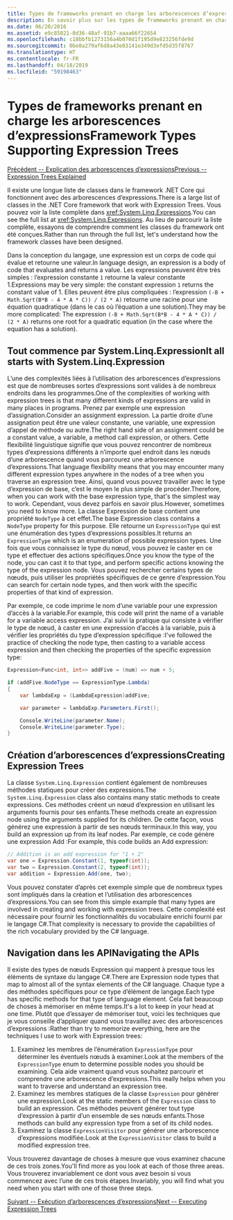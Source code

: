 ```yaml
---
title: Types de frameworks prenant en charge les arborescences d’expressions
description: En savoir plus sur les types de frameworks prenant en charge les arborescences d’expressions, la création d’arborescences d’expressions et les techniques d’utilisation des API d’arborescences d’expressions.
ms.date: 06/20/2016
ms.assetid: e9c85021-0d36-48af-91b7-aaaa66f22654
ms.openlocfilehash: c18bbfb1273156a4b070d1f195d9e823256fde9d
ms.sourcegitcommit: 0be8a279af6d8a43e03141e349d3efd5d35f8767
ms.translationtype: HT
ms.contentlocale: fr-FR
ms.lasthandoff: 04/18/2019
ms.locfileid: "59198463"
---
```

# <a name="framework-types-supporting-expression-trees"></a><span data-ttu-id="badb5-103">Types de frameworks prenant en charge les arborescences d’expressions</span><span class="sxs-lookup"><span data-stu-id="badb5-103">Framework Types Supporting Expression Trees</span></span>

[<span data-ttu-id="badb5-104">Précédent -- Explication des arborescences d’expressions</span><span class="sxs-lookup"><span data-stu-id="badb5-104">Previous -- Expression Trees Explained</span></span>](expression-trees-explained.md)

<span data-ttu-id="badb5-105">Il existe une longue liste de classes dans le framework .NET Core qui fonctionnent avec des arborescences d’expressions.</span><span class="sxs-lookup"><span data-stu-id="badb5-105">There is a large list of classes in the .NET Core framework that work with Expression Trees.</span></span>
<span data-ttu-id="badb5-106">Vous pouvez voir la liste complète dans <xref:System.Linq.Expressions>.</span><span class="sxs-lookup"><span data-stu-id="badb5-106">You can see the full list at <xref:System.Linq.Expressions>.</span></span>
<span data-ttu-id="badb5-107">Au lieu de parcourir la liste complète, essayons de comprendre comment les classes du framework ont été conçues.</span><span class="sxs-lookup"><span data-stu-id="badb5-107">Rather than run through the full list, let's understand how the framework classes have been designed.</span></span>

<span data-ttu-id="badb5-108">Dans la conception du langage, une expression est un corps de code qui évalue et retourne une valeur.</span><span class="sxs-lookup"><span data-stu-id="badb5-108">In language design, an expression is a body of code that evaluates and returns a value.</span></span> <span data-ttu-id="badb5-109">Les expressions peuvent être très simples : l’expression constante `1` retourne la valeur constante 1.</span><span class="sxs-lookup"><span data-stu-id="badb5-109">Expressions may be very simple: the constant expression `1` returns the constant value of 1.</span></span> <span data-ttu-id="badb5-110">Elles peuvent être plus compliquées : l’expression `(-B + Math.Sqrt(B*B - 4 * A * C)) / (2 * A)` retourne une racine pour une équation quadratique (dans le cas où l’équation a une solution).</span><span class="sxs-lookup"><span data-stu-id="badb5-110">They may be more complicated: The expression `(-B + Math.Sqrt(B*B - 4 * A * C)) / (2 * A)` returns one root for a quadratic equation (in the case where the equation has a solution).</span></span>  

## <a name="it-all-starts-with-systemlinqexpression"></a><span data-ttu-id="badb5-111">Tout commence par System.Linq.Expression</span><span class="sxs-lookup"><span data-stu-id="badb5-111">It all starts with System.Linq.Expression</span></span>

<span data-ttu-id="badb5-112">L’une des complexités liées à l’utilisation des arborescences d’expressions est que de nombreuses sortes d’expressions sont valides à de nombreux endroits dans les programmes.</span><span class="sxs-lookup"><span data-stu-id="badb5-112">One of the complexities of working with expression trees is that many different kinds of expressions are valid in many places in programs.</span></span> <span data-ttu-id="badb5-113">Prenez par exemple une expression d’assignation.</span><span class="sxs-lookup"><span data-stu-id="badb5-113">Consider an assignment expression.</span></span> <span data-ttu-id="badb5-114">La partie droite d’une assignation peut être une valeur constante, une variable, une expression d’appel de méthode ou autre.</span><span class="sxs-lookup"><span data-stu-id="badb5-114">The right hand side of an assignment could be a constant value, a variable, a method call expression, or others.</span></span> <span data-ttu-id="badb5-115">Cette flexibilité linguistique signifie que vous pouvez rencontrer de nombreux types d’expressions différents à n’importe quel endroit dans les nœuds d’une arborescence quand vous parcourez une arborescence d’expressions.</span><span class="sxs-lookup"><span data-stu-id="badb5-115">That language flexibility means that you may encounter many different expression types anywhere in the nodes of a tree when you traverse an expression tree.</span></span> <span data-ttu-id="badb5-116">Ainsi, quand vous pouvez travailler avec le type d’expression de base, c’est le moyen le plus simple de procéder.</span><span class="sxs-lookup"><span data-stu-id="badb5-116">Therefore, when you can work with the base expression type, that's the simplest way to work.</span></span> <span data-ttu-id="badb5-117">Cependant, vous devez parfois en savoir plus.</span><span class="sxs-lookup"><span data-stu-id="badb5-117">However, sometimes you need to know more.</span></span>
<span data-ttu-id="badb5-118">La classe Expression de base contient une propriété `NodeType` à cet effet.</span><span class="sxs-lookup"><span data-stu-id="badb5-118">The base Expression class contains a `NodeType` property for this purpose.</span></span>
<span data-ttu-id="badb5-119">Elle retourne un `ExpressionType` qui est une énumération des types d’expressions possibles.</span><span class="sxs-lookup"><span data-stu-id="badb5-119">It returns an `ExpressionType` which is an enumeration of possible expression types.</span></span>
<span data-ttu-id="badb5-120">Une fois que vous connaissez le type du nœud, vous pouvez le caster en ce type et effectuer des actions spécifiques.</span><span class="sxs-lookup"><span data-stu-id="badb5-120">Once you know the type of the node, you can cast it to that type, and perform specific actions knowing the type of the expression node.</span></span> <span data-ttu-id="badb5-121">Vous pouvez rechercher certains types de nœuds, puis utiliser les propriétés spécifiques de ce genre d’expression.</span><span class="sxs-lookup"><span data-stu-id="badb5-121">You can search for certain node types, and then work with the specific properties of that kind of expression.</span></span>

<span data-ttu-id="badb5-122">Par exemple, ce code imprime le nom d’une variable pour une expression d’accès à la variable.</span><span class="sxs-lookup"><span data-stu-id="badb5-122">For example, this code will print the name of a variable for a variable access expression.</span></span> <span data-ttu-id="badb5-123">J’ai suivi la pratique qui consiste à vérifier le type de nœud, à caster en une expression d’accès à la variable, puis à vérifier les propriétés du type d’expression spécifique :</span><span class="sxs-lookup"><span data-stu-id="badb5-123">I've followed the practice of checking the node type, then casting to a variable access expression and then checking the properties of the specific expression type:</span></span>

```csharp
Expression<Func<int, int>> addFive = (num) => num + 5;

if (addFive.NodeType == ExpressionType.Lambda)
{
    var lambdaExp = (LambdaExpression)addFive;

    var parameter = lambdaExp.Parameters.First();

    Console.WriteLine(parameter.Name);
    Console.WriteLine(parameter.Type);
}
```

## <a name="creating-expression-trees"></a><span data-ttu-id="badb5-124">Création d’arborescences d’expressions</span><span class="sxs-lookup"><span data-stu-id="badb5-124">Creating Expression Trees</span></span>

<span data-ttu-id="badb5-125">La classe `System.Linq.Expression` contient également de nombreuses méthodes statiques pour créer des expressions.</span><span class="sxs-lookup"><span data-stu-id="badb5-125">The `System.Linq.Expression` class also contains many static methods to create expressions.</span></span> <span data-ttu-id="badb5-126">Ces méthodes créent un nœud d’expression en utilisant les arguments fournis pour ses enfants.</span><span class="sxs-lookup"><span data-stu-id="badb5-126">These methods create an expression node using the arguments supplied for its children.</span></span> <span data-ttu-id="badb5-127">De cette façon, vous générez une expression à partir de ses nœuds terminaux.</span><span class="sxs-lookup"><span data-stu-id="badb5-127">In this way, you build an expression up from its leaf nodes.</span></span> <span data-ttu-id="badb5-128">Par exemple, ce code génère une expression Add :</span><span class="sxs-lookup"><span data-stu-id="badb5-128">For example, this code builds an Add expression:</span></span>

```csharp
// Addition is an add expression for "1 + 2"
var one = Expression.Constant(1, typeof(int));
var two = Expression.Constant(2, typeof(int));
var addition = Expression.Add(one, two);
```

<span data-ttu-id="badb5-129">Vous pouvez constater d’après cet exemple simple que de nombreux types sont impliqués dans la création et l’utilisation des arborescences d’expressions.</span><span class="sxs-lookup"><span data-stu-id="badb5-129">You can see from this simple example that many types are involved in creating and working with expression trees.</span></span> <span data-ttu-id="badb5-130">Cette complexité est nécessaire pour fournir les fonctionnalités du vocabulaire enrichi fourni par le langage C#.</span><span class="sxs-lookup"><span data-stu-id="badb5-130">That complexity is necessary to provide the capabilities of the rich vocabulary provided by the C# language.</span></span>

## <a name="navigating-the-apis"></a><span data-ttu-id="badb5-131">Navigation dans les API</span><span class="sxs-lookup"><span data-stu-id="badb5-131">Navigating the APIs</span></span>
<span data-ttu-id="badb5-132">Il existe des types de nœuds Expression qui mappent à presque tous les éléments de syntaxe du langage C#.</span><span class="sxs-lookup"><span data-stu-id="badb5-132">There are Expression node types that map to almost all of the syntax elements of the C# language.</span></span> <span data-ttu-id="badb5-133">Chaque type a des méthodes spécifiques pour ce type d’élément de langage.</span><span class="sxs-lookup"><span data-stu-id="badb5-133">Each type has specific methods for that type of language element.</span></span> <span data-ttu-id="badb5-134">Cela fait beaucoup de choses à mémoriser en même temps.</span><span class="sxs-lookup"><span data-stu-id="badb5-134">It's a lot to keep in your head at one time.</span></span> <span data-ttu-id="badb5-135">Plutôt que d’essayer de mémoriser tout, voici les techniques que je vous conseille d’appliquer quand vous travaillez avec des arborescences d’expressions :</span><span class="sxs-lookup"><span data-stu-id="badb5-135">Rather than try to memorize everything, here are the techniques I use to work with Expression trees:</span></span>
1. <span data-ttu-id="badb5-136">Examinez les membres de l’énumération `ExpressionType` pour déterminer les éventuels nœuds à examiner.</span><span class="sxs-lookup"><span data-stu-id="badb5-136">Look at the members of the `ExpressionType` enum to determine possible nodes you should be examining.</span></span> <span data-ttu-id="badb5-137">Cela aide vraiment quand vous souhaitez parcourir et comprendre une arborescence d’expressions.</span><span class="sxs-lookup"><span data-stu-id="badb5-137">This really helps when you want to traverse and understand an expression tree.</span></span>
2. <span data-ttu-id="badb5-138">Examinez les membres statiques de la classe `Expression` pour générer une expression.</span><span class="sxs-lookup"><span data-stu-id="badb5-138">Look at the static members of the `Expression` class to build an expression.</span></span> <span data-ttu-id="badb5-139">Ces méthodes peuvent générer tout type d’expression à partir d’un ensemble de ses nœuds enfants.</span><span class="sxs-lookup"><span data-stu-id="badb5-139">Those methods can build any expression type from a set of its child nodes.</span></span>
3. <span data-ttu-id="badb5-140">Examinez la classe `ExpressionVisitor` pour générer une arborescence d’expressions modifiée.</span><span class="sxs-lookup"><span data-stu-id="badb5-140">Look at the `ExpressionVisitor` class to build a modified expression tree.</span></span>

<span data-ttu-id="badb5-141">Vous trouverez davantage de choses à mesure que vous examinez chacune de ces trois zones.</span><span class="sxs-lookup"><span data-stu-id="badb5-141">You'll find more as you look at each of those three areas.</span></span> <span data-ttu-id="badb5-142">Vous trouverez invariablement ce dont vous avez besoin si vous commencez avec l’une de ces trois étapes.</span><span class="sxs-lookup"><span data-stu-id="badb5-142">Invariably, you will find what you need when you start with one of those three steps.</span></span>
 
 [<span data-ttu-id="badb5-143">Suivant -- Exécution d’arborescences d’expressions</span><span class="sxs-lookup"><span data-stu-id="badb5-143">Next -- Executing Expression Trees</span></span>](expression-trees-execution.md)
